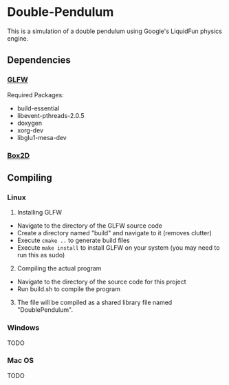 # Double-Pendulum
This is a simulation of a double pendulum using Google's LiquidFun physics engine.

## Dependencies

### [GLFW](https://www.glfw.org/)
Required Packages:
* build-essential
* libevent-pthreads-2.0.5
* doxygen
* xorg-dev
* libglu1-mesa-dev

### [Box2D](https://github.com/erincatto/box2d)

## Compiling

### Linux
1. Installing GLFW
  * Navigate to the directory of the GLFW source code
  * Create a directory named "build" and navigate to it (removes clutter)
  * Execute `cmake ..` to generate build files
  * Execute `make install` to install GLFW on your system (you may need to run this as sudo)
2. Compiling the actual program
  * Navigate to the directory of the source code for this project
  * Run build.sh to compile the program
3. The file will be compiled as a shared library file named "DoublePendulum".

### Windows
TODO

### Mac OS
TODO
